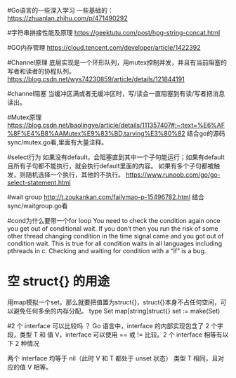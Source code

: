 #Go语言的一些深入学习
一些基础的：https://zhuanlan.zhihu.com/p/471490292

#字符串拼接性能及原理
https://geektutu.com/post/hpg-string-concat.html

#GO内存管理
https://cloud.tencent.com/developer/article/1422392

#Channel原理
底层实现是一个环形队列，用mutex控制并发，并且有当前阻塞的写者和读者的协程队列。
https://blog.csdn.net/wys74230859/article/details/121844191

#channel阻塞
当缓冲区满或者无缓冲区时，写/读会一直阻塞到有读/写者把消息读出。

#Mutex原理
https://blog.csdn.net/baolingye/article/details/111357407#:~:text=%E6%AF%8F%E4%B8%AAMutex%E9%83%BD,tarving%E3%80%82
结合go的源码sync/mutex.go看,里面有大量注释。

#select行为
如果没有default，会阻塞直到其中一个子句能运行；如果有default且所有子句都不能执行，就会执行default里面的内容。
如果有多个子句都被触发，则随机选择一个执行，其他的不执行。
https://www.runoob.com/go/go-select-statement.html

#wait group
http://t.zoukankan.com/failymao-p-15496782.html
结合sync/waitgroup.go看

#cond为什么要带一个for loop
You need to check the condition again once you get out of conditional wait. If you don’t then you run the risk of some other thread changing condition in the time signal came and you got out of condition wait. This is true for all condition waits in all languages including pthreads in c. Checking and waiting for condition with a “if” is a bug.

# 空 struct{} 的用途
用map模拟一个set，那么就要把值置为struct{}，struct{}本身不占任何空间，可以避免任何多余的内存分配。
type Set map[string]struct{}
set := make(Set)

#2 个 interface 可以比较吗 ？
Go 语言中，interface 的内部实现包含了 2 个字段，类型 T 和 值 V，interface 可以使用 == 或 != 比较。2 个 interface 相等有以下 2 种情况

两个 interface 均等于 nil（此时 V 和 T 都处于 unset 状态）
类型 T 相同，且对应的值 V 相等。





